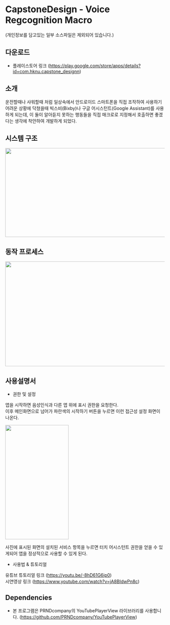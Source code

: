 # CapstoneDesign - Voice Regcognition Macro
(개인정보를 담고있는 일부 소스파일은 제외되어 있습니다.)

## 다운로드
- 플레이스토어 링크 (https://play.google.com/store/apps/details?id=com.hknu.capstone_designn)

## 소개
운전할때나 샤워할때 처럼 일상속에서 안드로이드 스마트폰을 직접 조작하여 사용하기 어려운 상황에 닥쳤을때
빅스비(Bixby)나 구글 어시스턴트(Google Assistant)를 사용하게 되는데, 이 둘이 알아듣지 못하는 행동들을
직접 매크로로 지정해서 호출하면 좋겠다는 생각에 착안하여 개발하게 되었다.

## 시스템 구조
<img src="https://user-images.githubusercontent.com/46473153/103106599-1c51a800-467a-11eb-8239-e4eb4092b2eb.png" width="550" height="280">

## 동작 프로세스
<img src="https://user-images.githubusercontent.com/46473153/103106580-03e18d80-467a-11eb-84df-feb02aff509c.png" width="550" height="330">

## 사용설명서
- 권한 및 설정

앱을 시작하면 음성인식과 다른 앱 위에 표시 권한을 요청한다. <br>
이후 메인화면으로 넘어가 파란색의 시작하기 버튼을 누르면 이런 접근성 설정 화면이 나온다.

<img src="https://user-images.githubusercontent.com/46473153/93813501-2d130c00-fc8e-11ea-8e08-c3c340cb84a4.png" width="200" height="360">

사진에 표시된 화면의 설치된 서비스 항목을 누르면 터치 어시스턴트 권한을 얻을 수 있게되어
앱을 정상적으로 사용할 수 있게 된다.

- 사용법 & 튜토리얼

유튜브 튜토리얼 링크 (https://youtu.be/-8hD61G6ip0) <br>
시연영상 링크 (https://www.youtube.com/watch?v=jA8BIdwPn8c) <br>

## Dependencies
- 본 프로그램은 PRNDcompany의 YouTubePlayerView 라이브러리를 사용합니다. (https://github.com/PRNDcompany/YouTubePlayerView)
